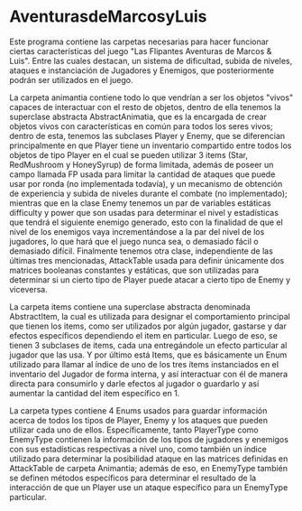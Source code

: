 # AventurasdeMarcosyLuis
Este programa contiene las carpetas necesarias para hacer
funcionar ciertas características del juego "Las Flipantes 
Aventuras de Marcos & Luis". Entre las cuales destacan, un sistema
de dificultad, subida de niveles, ataques e instanciación de Jugadores y
Enemigos, que posteriormente podrán ser utilizados en el juego.

La carpeta animantia contiene todo lo que vendrían a ser
los objetos "vivos" capaces de interactuar con el resto
de objetos, dentro de ella tenemos la superclase abstracta
AbstractAnimatia, que es la encargada de crear objetos
vivos con características en común para todos los seres vivos;
dentro de esta, tenemos las subclases Player y Enemy, que
se diferencian principalmente en que Player tiene un inventario
compartido entre todos los objetos de tipo Player en el cual
se pueden utilizar 3 items (Star, RedMushroom y HoneySyrup) 
de forma limitada, además de poseer un campo
llamada FP usada para limitar la cantidad de ataques
que puede usar por ronda (no implementada todavía), 
y un mecanismo de obtención de experiencia y subida de niveles 
durante el combate (no implementado); mientras que en la clase Enemy
tenemos un par de variables estáticas difficulty y power
que son usadas para determinar el nivel y estadísticas
que tendrá el siguiente enemigo generado, esto con la finalidad
de que el nivel de los enemigos vaya incrementándose a la par
del nivel de los jugadores, lo que hará que el juego nunca sea,
o demasiado fácil o demasiado difícil.
Finalmente tenemos otra clase, independiente
de las últimas tres mencionadas, AttackTable usada para definir
únicamente dos matrices booleanas constantes y estáticas, que son
utilizadas para determinar si un cierto tipo de Player puede
atacar a cierto tipo de Enemy y viceversa.

La carpeta items contiene una superclase abstracta denominada
AbstractItem, la cual es utilizada para designar
el comportamiento principal que tienen los items, como ser
utilizados por algún jugador, gastarse y dar efectos específicos
dependiendo el item en particular. Luego de eso, se tienen 3 subclases
de items, cada una entregándole un efecto particular al jugador
que las usa. Y por último está Items, que es
básicamente un Enum utilizado para llamar al índice de uno de los
tres ítems instanciados en el inventario del Jugador de forma interna, y
así interactuar con él de manera directa para consumirlo y
darle efectos al jugador o guardarlo y así aumentar la cantidad del item específico en 1.

La carpeta types contiene 4 Enums usados para guardar información
acerca de todos los tipos de Player, Enemy y los ataques que pueden
utilizar cada uno de ellos. Específicamente, tanto PlayerType
como EnemyType contienen la información de los tipos de jugadores
y enemigos con sus estadísticas respectivas a nivel uno, como también
un índice utilizado para determinar la posibilidad ataque
en las matrices definidas en AttackTable de carpeta Animantia; además
de eso, en EnemyType también se definen métodos específicos
para determinar el resultado de la interacción de que un
Player use un ataque específico para un EnemyType particular.